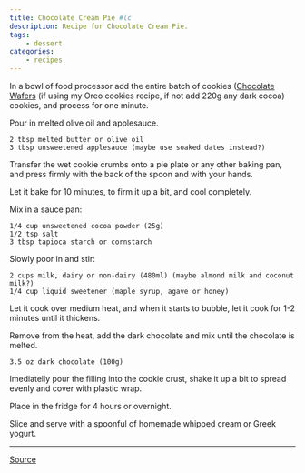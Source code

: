```yaml
---
title: Chocolate Cream Pie #lc
description: Recipe for Chocolate Cream Pie.
tags:
    - dessert
categories:
    - recipes
---
```


In a bowl of food processor add the entire batch of cookies ([Chocolate Wafers](/chocolate-wafers/)
(if using my Oreo cookies recipe, if not add 220g any dark cocoa)
cookies, and process for one minute.

Pour in melted olive oil and applesauce.

```
2 tbsp melted butter or olive oil
3 tbsp unsweetened applesauce (maybe use soaked dates instead?)
```

Transfer the wet cookie crumbs onto a pie plate or any other baking pan, and press firmly with the back of the spoon and with your hands.

Let it bake for 10 minutes, to firm it up a bit, and cool completely.

Mix in a sauce pan:

```
1/4 cup unsweetened cocoa powder (25g)
1/2 tsp salt
3 tbsp tapioca starch or cornstarch
```

Slowly poor in and stir:

```
2 cups milk, dairy or non-dairy (480ml) (maybe almond milk and coconut milk?)
1/4 cup liquid sweetener (maple syrup, agave or honey)
```

Let it cook over medium heat, and when it starts to bubble, let it cook for 1-2 minutes until it thickens.

Remove from the heat, add the dark chocolate and mix until the chocolate is melted.

```
3.5 oz dark chocolate (100g)
```

Imediatelly pour the filling into the cookie crust, shake it up a bit to spread evenly and cover with plastic wrap.

Place in the fridge for 4 hours or overnight.

Slice and serve with a spoonful of homemade whipped cream or Greek yogurt.

---

[Source](https://www.youtube.com/watch?v=1HUrUkew1bA)